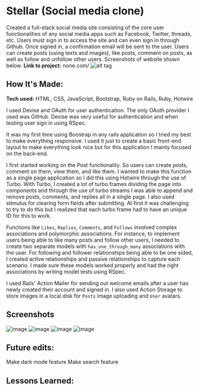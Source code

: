 # Stellar (Social media clone)
Created a full-stack social media site consisting of the core user functionalities of any social media apps such as Facebook, Twitter, threads, etc.
Users must sign in to access the site and can even sign in through Github. Once signed in, a confirmation email will be sent to the user. Users can create posts (using texts and images), like posts, comment on posts, as well as follow and unfollow other users. 
Screenshots of website shown below.
**Link to project:** none.com/
![alt tag](http://placecorgi.com/1200/650)
## How It's Made:

**Tech used:** HTML, CSS, JavaScript, Bootstrap, Ruby on Rails, Ruby, Hotwire

I used Devise and OAuth for user authentication. The only OAuth provider I used was GitHub. Devise was very useful for authentication and when testing user sign in using RSpec.

It was my first time using Boostrap in any rails application so I tried my best to make everything responsive. I used it just to create a basic front-end layout to make everything look nice but for this application I mainly focused on the back-end.

I first started working on the Post functionality. So users can create posts, comment on them, view them, and like them. I wanted to make this function as a single page application so I did this using Hotwire through the use of Turbo. With Turbo, I created a lot of turbo frames dividing the page into components and through the use of turbo streams I was able to append and remove posts, comments, and replies all in a single page. I also used stimulus for clearing form fields after submitting. At first it was challenging to try to do this but I realized that each turbo frame had to have an unique ID for this to work.

Functions like `Likes`, `Replies`, `Comments`, and `Follows` involved complex associations and polymorphic associations. For instance, to implement users being able to like many posts and follow other users, I needed to create two separate models with `has_one_through_many` associations with the user. For following and follower relationships being able to be one sided, I created active relationships and passive relationships to capture each scenario. I made sure these models worked properly and had the right associations by writing model tests using RSpec.

I used Rails' Action Mailer for sending out welcome emails after a user has newly created their account and signed in. I also used Action Storage to store images in a local disk for `Posts` image uploading and `User` avatars.
## Screenshots
![image](https://github.com/kenyounot123/Social-media-clone/assets/70028795/42b331ac-c7b8-4f67-9099-241a1cb35c54)
![image](https://github.com/kenyounot123/Social-media-clone/assets/70028795/c6f295de-2284-4d98-835a-1355e9b95fcf)
![image](https://github.com/kenyounot123/Social-media-clone/assets/70028795/0e7fbe08-63ae-4f98-a9b8-fb4452a9e672)
![image](https://github.com/kenyounot123/Social-media-clone/assets/70028795/81e5c1cc-550d-41ff-9188-f4649f279a71)
## Future edits:
Make dark mode feature
Make search feature

## Lessons Learned:
